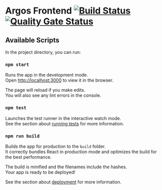 Argos Frontend [![Build Status](https://cloud.drone.io/api/badges/argosnotary/argos-frontend/status.svg)](https://cloud.drone.io/argosnotary/argos-frontend) [![Quality Gate Status](https://sonarcloud.io/api/project_badges/measure?project=argosnotary_argos-frontend&metric=alert_status)](https://sonarcloud.io/dashboard?id=argosnotary_argos-frontend)
============

## Available Scripts

In the project directory, you can run:

### `npm start`

Runs the app in the development mode.<br />
Open [http://localhost:3000](http://localhost:3000) to view it in the browser.

The page will reload if you make edits.<br />
You will also see any lint errors in the console.

### `npm test`

Launches the test runner in the interactive watch mode.<br />
See the section about [running tests](https://facebook.github.io/create-react-app/docs/running-tests) for more information.

### `npm run build`

Builds the app for production to the `build` folder.<br />
It correctly bundles React in production mode and optimizes the build for the best performance.

The build is minified and the filenames include the hashes.<br />
Your app is ready to be deployed!

See the section about [deployment](https://facebook.github.io/create-react-app/docs/deployment) for more information.
